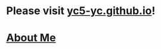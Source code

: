 # Please visit [yc5-yc.github.io](https://yc5-yc.github.io)!
# [About Me](https://yc5-yc.github.io/about)
